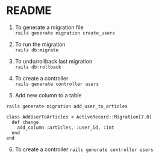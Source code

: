 # README

1. To generate a migration file <br>
`rails generate migration create_users` 

2. To run the migration <br>
`rails db:migrate`

3. To undo/rollback last migration <br>
`rails db:rollback`

4. To create a controller <br>
`rails generate controller users`

5. Add new column to a table

`rails generate migration add_user_to_articles`
```rails
class AddUserToArticles < ActiveRecord::Migration[7.0]
  def change
    add_column :articles, :user_id, :int
  end
end
```

6. To create a controller
`rails generate controller users`




